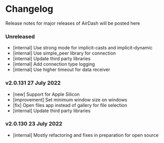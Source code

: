 # Changelog

Release notes for major releases of AirDash will be posted here

### Unreleased
- [internal] Use strong mode for implicit-casts and implicit-dynamic
- [internal] Use simple_peer library for connection
- [internal] Update third party libraries
- [internal] Add connection type logging
- [internal] Use higher timeout for data receiver

### v2.0.131 27 July 2022
- [new] Support for Apple Silicon
- [improvement] Set minimum window size on windows
- [fix] Open files app instead of gallery for file selection
- [internal] Update third party libraries

### v2.0.130 23 July 2022
- [internal] Mostly refactoring and fixes in preparation for open source
